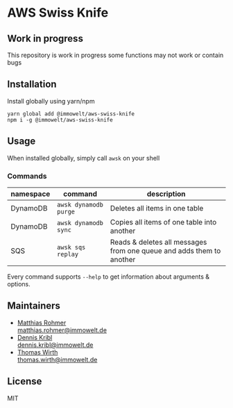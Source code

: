 # AWS Swiss Knife

## Work in progress

This repository is work in progress some functions may not work or contain bugs

## Installation

Install globally using yarn/npm

    yarn global add @immowelt/aws-swiss-knife
    npm i -g @immowelt/aws-swiss-knife
    
## Usage

When installed globally, simply call `awsk` on your shell

### Commands

| namespace | command | description |
|---|---|---|
| DynamoDB | `awsk dynamodb purge` | Deletes all items in one table |
| DynamoDB | `awsk dynamodb sync` | Copies all items of one table into another |
| SQS | `awsk sqs replay` | Reads & deletes all messages from one queue and adds them to another |

Every command supports `--help` to get information about arguments & options.  

## Maintainers

* [Matthias Rohmer](https://github.com/mrohmer)  
<matthias.rohmer@immowelt.de>  
* [Dennis Kribl](https://github.com/denniskribl)  
<dennis.kribl@immowelt.de>
* [Thomas Wirth](https://github.com/wtho)  
<thomas.wirth@immowelt.de>

## License
MIT
